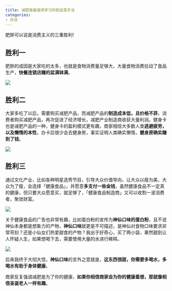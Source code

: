 ```yaml
---
title: 减肥是最值得学习的割韭菜手法
categories:
- 杂谈
---
```


肥胖可以说是消费主义的三重胜利!



## 胜利一

肥胖的成因是大家吃的太多，也就是食物消费量足够大，大量食物消费拉动了食品生产，**快餐连锁店赚的盆满钵满**。

![](https://v2fy.com/asset/0i/jikemiji/jikemiji-md/kr-000080.assets/1240-20200719103603175.jpeg)

## 胜利二

大家多吃了以后，需要购买减肥产品，而减肥产品的**制造成本低，且价格不菲**，消费者购买减肥产品，再次促进了经济增长，减肥产业制造商收获大量利润。健身卡也是减肥产品的一种，健身卡的盈利模式更有趣，商家相信大多数人类**逃避疲劳，以及懒惰的本性**，办卡后很少会去健身房，事实证明人类确实懒惰，**健身房确实赚到了钱**。

![](https://v2fy.com/asset/0i/jikemiji/jikemiji-md/kr-000080.assets/1240.jpeg)

## 胜利三

通过文化产业，比如各种明星选秀节目，引导大众价值导向，让大众以瘦为美，大众为了瘦，会选择「健康食品」，并愿意**多支付一些金钱**，虽然健康食品不一定真的健康，但只要大众愿意买，就足够了，「健康食品制造商」又可以收割一波消费者，聚敛财富。

![](https://v2fy.com/asset/0i/jikemiji/jikemiji-md/kr-000080.assets/1240-20200719103603185.jpeg)



关于健康食品的广告也非常有趣，比如蛋白粉的宣传为**神仙口味的蛋白粉**，且不说神仙本身都是想象力的产物，**神仙口味**就更是不可描述，是神仙对食物口味要求非常苛刻？还是小仙女们热爱甜食的产物？我出于好奇心，买了两小袋，果然甜到让人怀疑人生，如果想喝下去，需要使用大量的水进行稀释。

![](https://v2fy.com/asset/0i/jikemiji/jikemiji-md/kr-000080.assets/1240-20200719103603191.jpeg)

后来我终于大彻大悟，**神仙口味**的言外之意就是，**这东西很甜，你需要多喝水，多喝水有助于身体健康**。

商家反复强调减肥是为了你的健康，**如果你相信商家会为你的健康着想，那就像相信圣诞老人一样有趣**。


